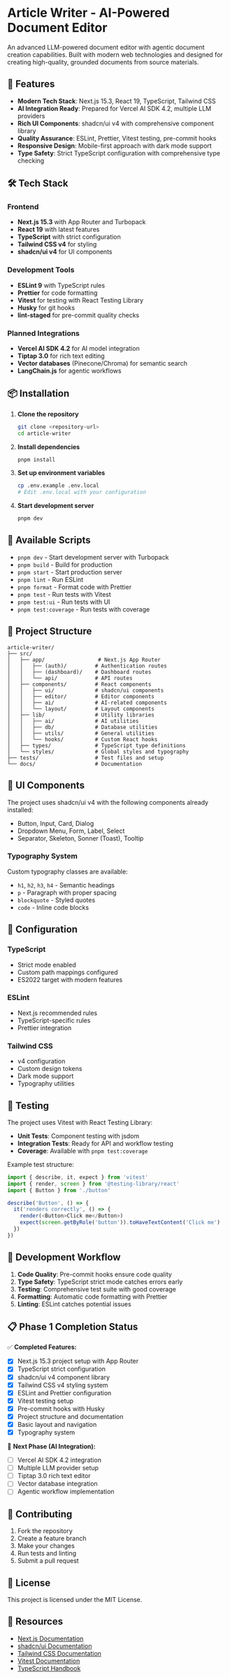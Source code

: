 # Article Writer - AI-Powered Document Editor

An advanced LLM-powered document editor with agentic document creation capabilities. Built with modern web technologies and designed for creating high-quality, grounded documents from source materials.

## 🚀 Features

- **Modern Tech Stack**: Next.js 15.3, React 19, TypeScript, Tailwind CSS
- **AI Integration Ready**: Prepared for Vercel AI SDK 4.2, multiple LLM providers
- **Rich UI Components**: shadcn/ui v4 with comprehensive component library
- **Quality Assurance**: ESLint, Prettier, Vitest testing, pre-commit hooks
- **Responsive Design**: Mobile-first approach with dark mode support
- **Type Safety**: Strict TypeScript configuration with comprehensive type checking

## 🛠️ Tech Stack

### Frontend

- **Next.js 15.3** with App Router and Turbopack
- **React 19** with latest features
- **TypeScript** with strict configuration
- **Tailwind CSS v4** for styling
- **shadcn/ui v4** for UI components

### Development Tools

- **ESLint 9** with TypeScript rules
- **Prettier** for code formatting
- **Vitest** for testing with React Testing Library
- **Husky** for git hooks
- **lint-staged** for pre-commit quality checks

### Planned Integrations

- **Vercel AI SDK 4.2** for AI model integration
- **Tiptap 3.0** for rich text editing
- **Vector databases** (Pinecone/Chroma) for semantic search
- **LangChain.js** for agentic workflows

## 📦 Installation

1. **Clone the repository**

   ```bash
   git clone <repository-url>
   cd article-writer
   ```

2. **Install dependencies**

   ```bash
   pnpm install
   ```

3. **Set up environment variables**

   ```bash
   cp .env.example .env.local
   # Edit .env.local with your configuration
   ```

4. **Start development server**
   ```bash
   pnpm dev
   ```

## 🧪 Available Scripts

- `pnpm dev` - Start development server with Turbopack
- `pnpm build` - Build for production
- `pnpm start` - Start production server
- `pnpm lint` - Run ESLint
- `pnpm format` - Format code with Prettier
- `pnpm test` - Run tests with Vitest
- `pnpm test:ui` - Run tests with UI
- `pnpm test:coverage` - Run tests with coverage

## 📁 Project Structure

```
article-writer/
├── src/
│   ├── app/                 # Next.js App Router
│   │   ├── (auth)/         # Authentication routes
│   │   ├── (dashboard)/    # Dashboard routes
│   │   └── api/            # API routes
│   ├── components/         # React components
│   │   ├── ui/             # shadcn/ui components
│   │   ├── editor/         # Editor components
│   │   ├── ai/             # AI-related components
│   │   └── layout/         # Layout components
│   ├── lib/                # Utility libraries
│   │   ├── ai/             # AI utilities
│   │   ├── db/             # Database utilities
│   │   ├── utils/          # General utilities
│   │   └── hooks/          # Custom React hooks
│   ├── types/              # TypeScript type definitions
│   └── styles/             # Global styles and typography
├── tests/                  # Test files and setup
└── docs/                   # Documentation
```

## 🎨 UI Components

The project uses shadcn/ui v4 with the following components already installed:

- Button, Input, Card, Dialog
- Dropdown Menu, Form, Label, Select
- Separator, Skeleton, Sonner (Toast), Tooltip

### Typography System

Custom typography classes are available:

- `h1`, `h2`, `h3`, `h4` - Semantic headings
- `p` - Paragraph with proper spacing
- `blockquote` - Styled quotes
- `code` - Inline code blocks

## 🔧 Configuration

### TypeScript

- Strict mode enabled
- Custom path mappings configured
- ES2022 target with modern features

### ESLint

- Next.js recommended rules
- TypeScript-specific rules
- Prettier integration

### Tailwind CSS

- v4 configuration
- Custom design tokens
- Dark mode support
- Typography utilities

## 🧪 Testing

The project uses Vitest with React Testing Library:

- **Unit Tests**: Component testing with jsdom
- **Integration Tests**: Ready for API and workflow testing
- **Coverage**: Available with `pnpm test:coverage`

Example test structure:

```typescript
import { describe, it, expect } from 'vitest'
import { render, screen } from '@testing-library/react'
import { Button } from './button'

describe('Button', () => {
  it('renders correctly', () => {
    render(<Button>Click me</Button>)
    expect(screen.getByRole('button')).toHaveTextContent('Click me')
  })
})
```

## 🚀 Development Workflow

1. **Code Quality**: Pre-commit hooks ensure code quality
2. **Type Safety**: TypeScript strict mode catches errors early
3. **Testing**: Comprehensive test suite with good coverage
4. **Formatting**: Automatic code formatting with Prettier
5. **Linting**: ESLint catches potential issues

## 📋 Phase 1 Completion Status

✅ **Completed Features:**

- [x] Next.js 15.3 project setup with App Router
- [x] TypeScript strict configuration
- [x] shadcn/ui v4 component library
- [x] Tailwind CSS v4 styling system
- [x] ESLint and Prettier configuration
- [x] Vitest testing setup
- [x] Pre-commit hooks with Husky
- [x] Project structure and documentation
- [x] Basic layout and navigation
- [x] Typography system

🚧 **Next Phase (AI Integration):**

- [ ] Vercel AI SDK 4.2 integration
- [ ] Multiple LLM provider setup
- [ ] Tiptap 3.0 rich text editor
- [ ] Vector database integration
- [ ] Agentic workflow implementation

## 🤝 Contributing

1. Fork the repository
2. Create a feature branch
3. Make your changes
4. Run tests and linting
5. Submit a pull request

## 📄 License

This project is licensed under the MIT License.

## 🔗 Resources

- [Next.js Documentation](https://nextjs.org/docs)
- [shadcn/ui Documentation](https://ui.shadcn.com)
- [Tailwind CSS Documentation](https://tailwindcss.com/docs)
- [Vitest Documentation](https://vitest.dev)
- [TypeScript Handbook](https://www.typescriptlang.org/docs/)
